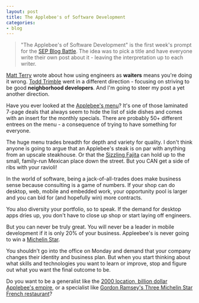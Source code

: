 ```yaml
---
layout: post
title: The Applebee's of Software Development
categories:
- blog
---
```


>"The Applebee's of Software Development" is the first week's prompt for the 
>[SEP Blog Battle][bb]. The idea was to pick a title and have everyone write their own post
>about it - leaving the interpretation up to each writer.

[bb]: /blog/2011/10/13/sep-blog-off.html

[Matt Terry][mct] wrote about how using engineers as **waiters** means you're doing it wrong. 
[Todd Trimble][tet] went in a different direction - focusing on striving to be good **neighborhood 
developers**. And I'm going to steer my post a yet another direction.

[mct]: http://www.sep.com/mcterry/2011/10/14/the-applebees-of-software-development-we-arent-your-neighborhood-waiters/
[tet]: http://snibble.github.com/blog/2011/10/16/NeighborhoodSoftwareDevelopers.html

Have you ever looked at the [Applebee's menu][menu]? It's one of those laminated 7-page deals that 
always seem to hide the list of side dishes and comes with an insert for the monthly
specials. There are probably 50+ different entrees on the menu - a consequence of trying to have
something for everyone. 

[menu]: http://applebees.com/menu

The huge menu trades breadth for depth and variety for quality. I don't think anyone
is going to argue that an Applebee's steak is on par with anything from an upscale steakhouse. Or
that the [Sizzling Fajita][fajita] can hold up to the small, family-run Mexican place down the 
street. But you CAN get a side of ribs with your ravioli!

[fajita]: http://www.youtube.com/watch?v=X16DUEEuhNo

In the world of software, being a jack-of-all-trades does make business sense because consulting 
is a game of numbers. If your shop can do desktop, web, mobile and embedded work, your opportunity 
pool is larger and you can bid for (and hopefully win) more contracts. 

You also diversity your portfolio, so to speak. If the demand for desktop apps dries up, you 
don't have to close up shop or start laying off engineers.

But you can never be truly great. You will never be a leader in mobile development if it
is only 20% of your business. Appleebee's is never going to win a [Michelin Star][ms].

[ms]: http://en.wikipedia.org/wiki/Michelin_star

You shouldn't go into the office on Monday and demand that your company changes their 
identity and business plan. But when you start thinking about what skills and technologies you 
want to learn or improve, stop and figure out what you want the final outcome to be. 

Do you want to be a generalist like the [2000 location, billion dollar Applebee's empire][ae], or a
specialist like [Gordon Ramsey's Three Michelin Star French restaurant][rgr]?

[rgr]: http://en.wikipedia.org/wiki/Restaurant_Gordon_Ramsay
[ae]: http://en.wikipedia.org/wiki/Applebee's